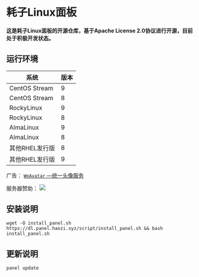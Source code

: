 耗子Linux面板
===============

#### 这是耗子Linux面板的开源仓库，基于Apache License 2.0协议进行开源，目前处于积极开发状态。

## 运行环境

| 系统            | 版本  |
|---------------|-----|
| CentOS Stream | 9   |
| CentOS Stream | 8   |
| RockyLinux    | 9   |
| RockyLinux    | 8   |
| AlmaLinux     | 9   |
| AlmaLinux     | 8   |
| 其他RHEL发行版     | 8   |
| 其他RHEL发行版     | 9   |

广告： [`WeAvatar` —统一头像服务](https://weavatar.com)

服务器赞助：
[![](https://img-cdn.haozi.xyz/2022/12/09/54a1b368700423a992789eca4af8b7e2.jpg)](http://www.ddunyun.com/aff/PNYAXMKI)
## 安装说明

```shell
wget -O install_panel.sh https://dl.panel.haozi.xyz/script/install_panel.sh && bash install_panel.sh
```

## 更新说明

```shell
panel update
```
